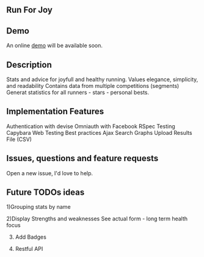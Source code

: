 ## Run For Joy


## Demo

An online <a href="#" target="_blank">demo</a> will be available soon.


## Description

Stats and advice for joyfull and healthy running.
Values elegance, simplicity, and readability
Contains data from multiple competitions (segments)
Generat statistics for all runners -  stars - personal bests.

## Implementation Features

 Authentication with devise
 Omniauth with Facebook
 RSpec Testing
 Capybara Web Testing
 Best practices
 Ajax Search
 Graphs
 Upload Results File (CSV)


## Issues, questions and feature requests
Open a new issue, I'd love to help.


## Future TODOs ideas

1)Grouping stats by name

2)Display Strengths and weaknesses
   See actual form - long term health focus

3) Add Badges

4) Restful API
